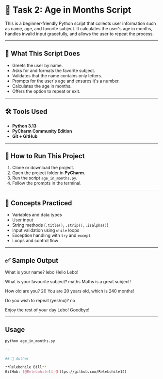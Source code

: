 # 🧮 Task 2: Age in Months Script

This is a beginner-friendly Python script that collects user information such as name, age, and favorite subject. It calculates the user's age in months, handles invalid input gracefully, and allows the user to repeat the process.

---

## 📌 What This Script Does

- Greets the user by name.
- Asks for and formats the favorite subject.
- Validates that the name contains only letters.
- Prompts for the user's age and ensures it's a number.
- Calculates the age in months.
- Offers the option to repeat or exit.

---

## 🛠️ Tools Used

- **Python 3.13**
- **PyCharm Community Edition**
- **Git + GitHub**

---

## 🚀 How to Run This Project

1. Clone or download the project.
2. Open the project folder in **PyCharm**.
3. Run the script `age_in_months.py`.
4. Follow the prompts in the terminal.

---

## 🧠 Concepts Practiced

- Variables and data types
- User input
- String methods (`.title()`, `.strip()`, `.isalpha()`)
- Input validation using `while` loops
- Exception handling with `try` and `except`
- Loops and control flow

---

## ✅ Sample Output

What is your name? lebo
Hello Lebo!

What is your favourite subject? maths 
Maths is a great subject!

How old are you? 20
You are 20 years old, which is 240 months!

Do you wish to repeat (yes/no)? no

Enjoy the rest of your day Lebo! Goodbye!

---

## Usage
```bash
python age_in_months.py

--

## 🔗 Author

**Relebohile Bill**  
GitHub: [@Relebohile14](https://github.com/Relebohile14)
